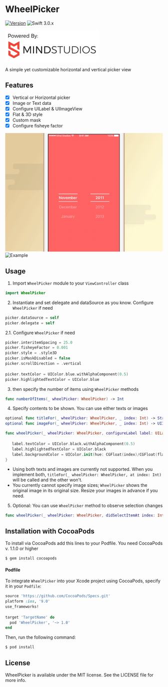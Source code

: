 # WheelPicker

[![Version](https://img.shields.io/cocoapods/v/WheelPicker.svg?style=flat)](http://cocoapods.org/pods/KnobGestureRecognizer)
![Swift 3.0.x](https://img.shields.io/badge/Swift-3.0.x-orange.svg)


[![TheMindStudios](https://github.com/TheMindStudios/WheelPicker/blob/master/logo.png?raw=true)](https://themindstudios.com/)

A simple yet customizable horizontal and vertical picker view
## Features

- [x] Vertical or Horizontal picker
- [x] Image or Text data
- [x] Configure UILabel & UIImageView
- [x] Flat & 3D style
- [x] Custom mask 
- [x] Configure fisheye factor

![Example](https://github.com/TheMindStudios/WheelPicker/blob/master/mov1.gif)
![Example](https://github.com/TheMindStudios/WheelPicker/blob/master/mov2.gif)
## Usage

1. Import `WheelPicker` module to your `ViewController` class

```swift
import WheelPicker
```
2. Instantiate and set delegate and dataSource as you know. Configure `WheelPicker` if need 

```swift
picker.dataSource = self
picker.delegate = self
```
2.1. Configure `WheelPicker` if need 

```swift
picker.interitemSpacing = 25.0
picker.fisheyeFactor = 0.001
picker.style = .style3D
picker.isMaskDisabled = false
picker.scrollDirection = .vertical

picker.textColor = UIColor.blue.withAlphaComponent(0.5)
picker.highlightedTextColor = UIColor.blue
```
3. then specify the number of items using `WheelPicker` methods

```swift
func numberOfItems(_ wheelPicker: WheelPicker) -> Int
```
4. Specify contents to be shown. You can use either texts or images

```swift
optional func titleFor(_ wheelPicker: WheelPicker, _ index: Int) -> String
optional func imageFor(_ wheelPicker: WheelPicker, _ index: Int) -> UIImage
```

```swift
func wheelPicker(_ wheelPicker: WheelPicker, configureLabel label: UILabel, at index: Int) {
   
   label.textColor = UIColor.black.withAlphaComponent(0.5)
   label.highlightedTextColor = UIColor.black
   label.backgroundColor = UIColor.init(hue: CGFloat(index)/CGFloat(flags.count) , saturation: 1.0, brightness: 1.0, alpha: 1.0)
}
```

- Using both texts and images are currently not supported. When you implement both, `titleFor(_ wheelPicker: WheelPicker, at index: Int)` will be called and the other won't. 
- You currently cannot specify image sizes; `WheelPicker` shows the original image in its original size. Resize your images in advance if you need.

5. Optional: You can use `WheelPicker` method to observe selection changes
```swift
func wheelPicker(_ wheelPicker: WheelPicker, didSelectItemAt index: Int)
```

## Installation with CocoaPods

To install via CocoaPods add this lines to your Podfile. You need CocoaPods v. 1.1.0 or higher

```bash
$ gem install cocoapods
```
#### Podfile

To integrate `WheelPicker` into your Xcode project using CocoaPods, specify it in your `Podfile`:

```ruby
source 'https://github.com/CocoaPods/Specs.git'
platform :ios, '9.0'
use_frameworks!

target 'TargetName' do
  pod 'WheelPicker', '~> 1.0'
end
```

Then, run the following command:

```bash
$ pod install
```

## License

WheelPicker is available under the MIT license. See the LICENSE file for more info.
